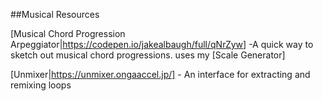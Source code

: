 ##Musical Resources

[Musical Chord Progression Arpeggiator|https://codepen.io/jakealbaugh/full/qNrZyw] -A quick way to sketch out musical chord progressions. uses my [Scale Generator]

[Unmixer|https://unmixer.ongaaccel.jp/] - An interface for extracting and remixing loops
